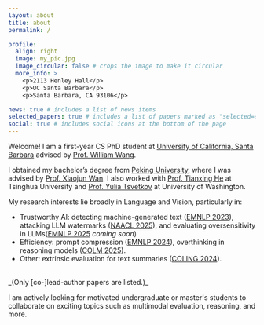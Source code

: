 ```yaml
---
layout: about
title: about
permalink: /

profile:
  align: right
  image: my_pic.jpg
  image_circular: false # crops the image to make it circular
  more_info: >
    <p>2113 Henley Hall</p>
    <p>UC Santa Barbara</p>
    <p>Santa Barbara, CA 93106</p>

news: true # includes a list of news items
selected_papers: true # includes a list of papers marked as "selected={true}"
social: true # includes social icons at the bottom of the page
---
```

Welcome! I am a first-year CS PhD student at [University of California, Santa Barbara](https://www.ucsb.edu/) advised by [Prof. William Wang](https://sites.cs.ucsb.edu/~william/).


I obtained my bachelor’s degree from [Peking University](https://english.pku.edu.cn/), where I was advised by [Prof. Xiaojun Wan](https://wanxiaojun.github.io/). I also worked with [Prof. Tianxing He](https://cloudygoose.github.io/) at Tsinghua University and [Prof. Yulia Tsvetkov](https://homes.cs.washington.edu/~yuliats/) at University of Washington.

My research interests lie broadly in Language and Vision, particularly in:
- Trustworthy AI: detecting machine-generated text ([EMNLP 2023](https://aclanthology.org/2023.findings-emnlp.318/)), attacking LLM watermarks ([NAACL 2025](https://arxiv.org/abs/2411.01222)), and evaluating oversensitivity in LLMs([EMNLP 2025](#) *coming soon*)
- Efficiency: prompt compression ([EMNLP 2024](https://aclanthology.org/2024.findings-emnlp.851/)), overthinking in reasoning models ([COLM 2025](https://arxiv.org/abs/2504.13367)).
- Other: extrinsic evaluation for text summaries ([COLING 2024](https://aclanthology.org/2024.lrec-main.821/)).

<br>
_(Only [co-]lead-author papers are listed.)_

I am actively looking for motivated undergraduate or master's students to collaborate on exciting topics such as multimodal evaluation, reasoning, and more.